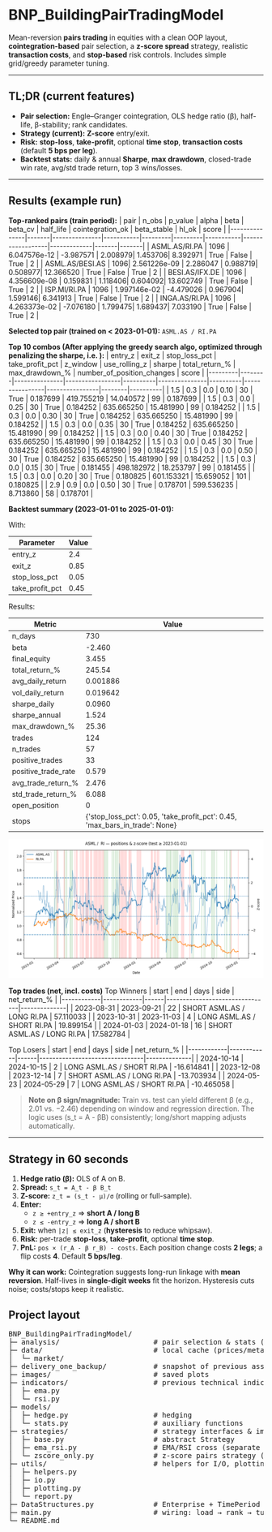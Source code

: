 # BNP_BuildingPairTradingModel

Mean-reversion **pairs trading** in equities with a clean OOP layout, **cointegration-based** pair selection, a **z-score spread** strategy, realistic **transaction costs**, and **stop-based** risk controls. Includes simple grid/greedy parameter tuning.

---

## TL;DR (current features)

- **Pair selection:** Engle–Granger cointegration, OLS hedge ratio (β), half-life, β-stability; rank candidates.
- **Strategy (current):** **Z-score** entry/exit.
- **Risk:** **stop-loss**, **take-profit**, optional **time stop**, **transaction costs** (default **5 bps per leg**).
- **Backtest stats:** daily & annual **Sharpe**, **max drawdown**, closed-trade win rate, avg/std trade return, top 3 wins/losses.

---

## Results (example run)

**Top-ranked pairs (train period):**
| pair          | n_obs | p_value       | alpha     | beta    | beta_cv | half_life | cointegration_ok | beta_stable | hl_ok | score |
|---------------|-------|---------------|-----------|---------|---------|-----------|------------------|-------------|-------|-------|
| ASML.AS/RI.PA | 1096  | 6.047576e-12  | -3.987571 | 2.008979| 1.453706| 8.392971  | True             | False       | True  | 2     |
| ASML.AS/BESI.AS | 1096| 2.561226e-09  | 2.286047  | 0.988719| 0.508977| 12.366520 | True             | False       | True  | 2     |
| BESI.AS/IFX.DE | 1096 | 4.356609e-08  | 0.159831  | 1.118406| 0.604092| 13.602749 | True             | False       | True  | 2     |
| ISP.MI/RI.PA   | 1096 | 1.997146e-02  | -4.479026 | 0.967904| 1.599146| 6.341913  | True             | False       | True  | 2     |
| INGA.AS/RI.PA  | 1096 | 4.263373e-02  | -7.076180 | 1.799475| 1.689437| 7.033190  | True             | False       | True  | 2     |


**Selected top pair (trained on < 2023-01-01):** `ASML.AS / RI.PA`

**Top 10 combos (After applying the greedy search algo, optimized through penalizing the sharpe, i.e. ):**
| entry_z | exit_z | stop_loss_pct | take_profit_pct | z_window | use_rolling_z |  sharpe  | total_return_% | max_drawdown_% | number_of_position_changes |   score  |
|---------|--------|---------------|-----------------|----------|---------------|----------|----------------|----------------|--------|----------|
| 1.5     | 0.3    | 0.0           | 0.10            | 30       | True          | 0.187699 | 419.755219     | 14.040572      | 99     | 0.187699 |
| 1.5     | 0.3    | 0.0           | 0.25            | 30       | True          | 0.184252 | 635.665250     | 15.481990      | 99     | 0.184252 |
| 1.5     | 0.3    | 0.0           | 0.30            | 30       | True          | 0.184252 | 635.665250     | 15.481990      | 99     | 0.184252 |
| 1.5     | 0.3    | 0.0           | 0.35            | 30       | True          | 0.184252 | 635.665250     | 15.481990      | 99     | 0.184252 |
| 1.5     | 0.3    | 0.0           | 0.40            | 30       | True          | 0.184252 | 635.665250     | 15.481990      | 99     | 0.184252 |
| 1.5     | 0.3    | 0.0           | 0.45            | 30       | True          | 0.184252 | 635.665250     | 15.481990      | 99     | 0.184252 |
| 1.5     | 0.3    | 0.0           | 0.50            | 30       | True          | 0.184252 | 635.665250     | 15.481990      | 99     | 0.184252 |
| 1.5     | 0.3    | 0.0           | 0.15            | 30       | True          | 0.181455 | 498.182972     | 18.253797      | 99     | 0.181455 |
| 1.5     | 0.3    | 0.0           | 0.20            | 30       | True          | 0.180825 | 601.153321     | 15.659052      | 101    | 0.180825 |
| 2.9     | 0.9    | 0.0           | 0.50            | 30       | True          | 0.178701 | 599.536235     |  8.713860      | 58     | 0.178701 |

**Backtest summary (2023-01-01 to 2025-01-01):**

With:

| Parameter       | Value |
|-----------------|-------|
| entry_z         | 2.4   |
| exit_z          | 0.85  |
| stop_loss_pct   | 0.05  |
| take_profit_pct | 0.45  |

Results:

| Metric                | Value      |
|------------------------|------------|
| n_days                | 730        |
| beta                  | -2.460     |
| final_equity          | 3.455      |
| total_return_%        | 245.54     |
| avg_daily_return      | 0.001886   |
| vol_daily_return      | 0.019642   |
| sharpe_daily          | 0.0960     |
| sharpe_annual         | 1.524      |
| max_drawdown_%        | 25.36      |
| trades                | 124        |
| n_trades              | 57         |
| positive_trades       | 33         |
| positive_trade_rate   | 0.579      |
| avg_trade_return_%    | 2.476      |
| std_trade_return_%    | 6.088      |
| open_position         | 0          |
| stops                 | {'stop_loss_pct': 0.05, 'take_profit_pct': 0.45, 'max_bars_in_trade': None} |

<p align="center">
  <img src="images/ASML_RI_graph.png" width="720" alt="Positions & z-score">
</p>

**Top trades (net, incl. costs)**
Top Winners
| start      | end        | days | side                           | net_return_% |
|------------|------------|------|--------------------------------|--------------|
| 2023-08-31 | 2023-09-21 | 22   | SHORT ASML.AS / LONG RI.PA     | 57.110033    |
| 2023-10-31 | 2023-11-03 | 4    | LONG ASML.AS / SHORT RI.PA     | 19.899154    |
| 2024-01-03 | 2024-01-18 | 16   | SHORT ASML.AS / LONG RI.PA     | 17.582784    |

Top Losers
| start      | end        | days | side                           | net_return_% |
|------------|------------|------|--------------------------------|--------------|
| 2024-10-14 | 2024-10-15 | 2    | LONG ASML.AS / SHORT RI.PA     | -16.614841   |
| 2023-12-08 | 2023-12-14 | 7    | SHORT ASML.AS / LONG RI.PA     | -13.703934   |
| 2024-05-23 | 2024-05-29 | 7    | LONG ASML.AS / SHORT RI.PA     | -10.465058   |

> **Note on β sign/magnitude:** Train vs. test can yield different β (e.g., 2.01 vs. −2.46) depending on window and regression direction. The logic uses \(s_t = A - βB\) consistently; long/short mapping adjusts automatically.

---

## Strategy in 60 seconds

1. **Hedge ratio (β):** OLS of A on B.  
2. **Spread:** `s_t = A_t - β B_t`  
3. **Z-score:** `z_t = (s_t - μ)/σ` (rolling or full-sample).  
4. **Enter:**  
   - `z ≥ +entry_z` ⇒ **short A / long B**  
   - `z ≤ -entry_z` ⇒ **long A / short B**  
5. **Exit:** when `|z| ≤ exit_z` (**hysteresis** to reduce whipsaw).  
6. **Risk:** per-trade **stop-loss**, **take-profit**, optional **time stop**.  
7. **PnL:** `pos × (r_A - β r_B) - costs`. Each position change costs **2 legs**; a flip costs **4**. Default **5 bps/leg**.

**Why it can work:** Cointegration suggests long-run linkage with **mean reversion**. Half-lives in **single-digit weeks** fit the horizon. Hysteresis cuts noise; costs/stops keep it realistic.


## Project layout
<pre>
BNP_BuildingPairTradingModel/
├─ analysis/                      # pair selection & stats (cointegration, ranking, tuning)
├─ data/                          # local cache (prices/meta) → ignored in git
│  └─ market/
├─ delivery_one_backup/           # snapshot of previous assessment re-worked
├─ images/                        # saved plots
├─ indicators/                    # previous technical indicators
│  ├─ ema.py
│  └─ rsi.py
├─ models/
│  ├─ hedge.py                    # hedging
│  └─ stats.py                    # auxiliary functions
├─ strategies/                    # strategy interfaces & implementations
│  ├─ base.py                     # abstract Strategy
│  ├─ ema_rsi.py                  # EMA/RSI cross (separate from pairs)
│  └─ zscore_only.py              # z-score pairs strategy (current)
├─ utils/                         # helpers for I/O, plotting, reporting
│  ├─ helpers.py
│  ├─ io.py
│  ├─ plotting.py
│  └─ report.py
├─ DataStructures.py              # Enterprise + TimePeriod + yfinance caching
├─ main.py                        # wiring: load → rank → tune → backtest → report
└─ README.md
</pre>
